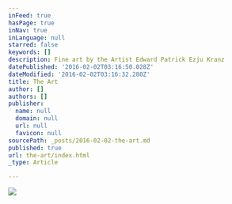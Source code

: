 ```yaml
---
inFeed: true
hasPage: true
inNav: true
inLanguage: null
starred: false
keywords: []
description: Fine art by the Artist Edward Patrick Ezju Kranz
datePublished: '2016-02-02T03:16:50.028Z'
dateModified: '2016-02-02T03:16:32.280Z'
title: The Art
author: []
authors: []
publisher:
  name: null
  domain: null
  url: null
  favicon: null
sourcePath: _posts/2016-02-02-the-art.md
published: true
url: the-art/index.html
_type: Article

---
```

![](https://the-grid-user-content.s3-us-west-2.amazonaws.com/643ac85b-138e-4ffb-9622-478ef92db880.jpg)
